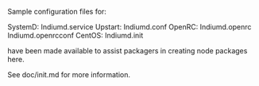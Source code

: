 Sample configuration files for:

SystemD: Indiumd.service
Upstart: Indiumd.conf
OpenRC:  Indiumd.openrc
         Indiumd.openrcconf
CentOS:  Indiumd.init

have been made available to assist packagers in creating node packages here.

See doc/init.md for more information.
